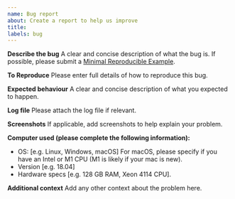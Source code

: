 ```yaml
---
name: Bug report
about: Create a report to help us improve
title: 
labels: bug
---
```


**Describe the bug**
A clear and concise description of what the bug is. If possible, please submit a [Minimal Reproducible Example](https://en.wikipedia.org/wiki/Minimal_reproducible_example).

**To Reproduce**
Please enter full details of how to reproduce this bug.

**Expected behaviour**
A clear and concise description of what you expected to happen.

**Log file**
Please attach the log file if relevant.

**Screenshots**
If applicable, add screenshots to help explain your problem.

**Computer used (please complete the following information):**

- OS: [e.g. Linux, Windows, macOS] For macOS, please specify if you have an Intel or M1 CPU (M1 is likely if your mac is new).
- Version [e.g. 18.04]
- Hardware specs [e.g. 128 GB RAM, Xeon 4114 CPU].

**Additional context**
Add any other context about the problem here.
